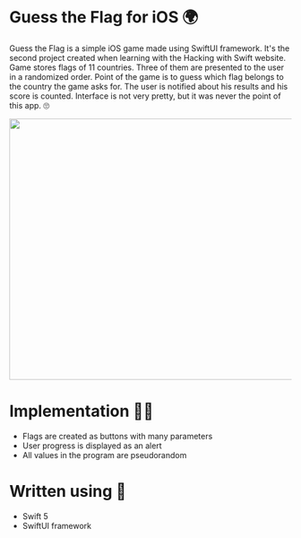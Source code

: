 # Guess the Flag for iOS 🌍

Guess the Flag is a simple iOS game made using SwiftUI framework. It's the second project created when learning with the Hacking with Swift website. Game stores flags of 11 countries. Three of them are presented to the user in a randomized order.
Point of the game is to guess which flag belongs to the country the game asks for. The user is notified about his results and his score is counted. Interface is not 
very pretty, but it was never the point of this app. 🙄

<p align="center">
  <img width="640" height="466" src="https://i.postimg.cc/XvNbRRc6/pjimage-2.jpg">
</p>

# Implementation 👨‍💻

- Flags are created as buttons with many parameters
- User progress is displayed as an alert
- All values in the program are pseudorandom

# Written using 🔧

- Swift 5
- SwiftUI framework
